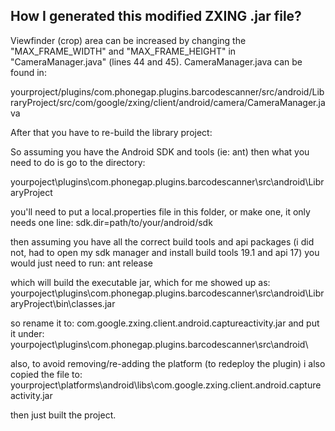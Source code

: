 How I generated this modified ZXING .jar file?
------------------------------------------------
Viewfinder (crop) area can be increased by changing the "MAX_FRAME_WIDTH" and "MAX_FRAME_HEIGHT" in "CameraManager.java" (lines 44 and 45). CameraManager.java can be found in:

yourproject/plugins/com.phonegap.plugins.barcodescanner/src/android/LibraryProject/src/com/google/zxing/client/android/camera/CameraManager.java

After that you have to re-build the library project:

So assuming you have the Android SDK and tools (ie: ant) then what you need to do is go to the directory:

yourpoject\plugins\com.phonegap.plugins.barcodescanner\src\android\LibraryProject

you'll need to put a local.properties file in this folder, or make one, it only needs one line: sdk.dir=path/to/your/android/sdk

then assuming you have all the correct build tools and api packages (i did not, had to open my sdk manager and install build tools 19.1 and api 17) you would just need to run: ant release

which will build the executable jar, which for me showed up as: yourpoject\plugins\com.phonegap.plugins.barcodescanner\src\android\LibraryProject\bin\classes.jar

so rename it to: com.google.zxing.client.android.captureactivity.jar and put it under: yourpoject\plugins\com.phonegap.plugins.barcodescanner\src\android\

also, to avoid removing/re-adding the platform (to redeploy the plugin) i also copied the file to: yourproject\platforms\android\libs\com.google.zxing.client.android.captureactivity.jar

then just built the project.